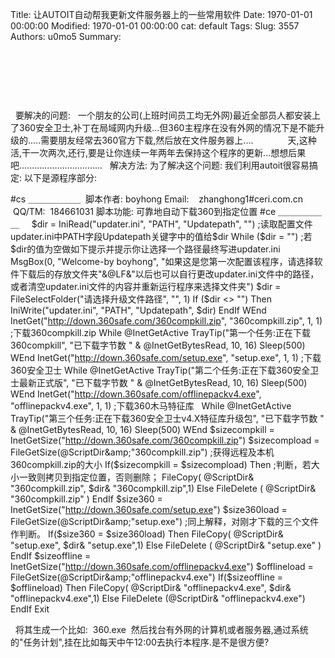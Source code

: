 Title: 让AUTOIT自动帮我更新文件服务器上的一些常用软件
Date: 1970-01-01 00:00:00
Modified: 1970-01-01 00:00:00
cat: default
Tags: 
Slug: 3557
Authors: u0mo5 
Summary: 

 

 



 



 
要解决的问题:
 
一个朋友的公司(上班时间员工均无外网)最近全部员人都安装上了360安全卫士,补丁在局域网内升级...但360主程序在没有外网的情况下是不能升级的.....需要朋友经常去360官方下载,然后放在文件服务器上....
 
           天,这种活,干一次两次,还行,要是让你连续一年两年去保持这个程序的更新...想想后果吧.................................
 
解决方法:
为了解决这个问题: 我们利用autoit很容易搞定:
以下是源程序部分:


#cs ＿＿＿＿＿＿
 脚本作者: boyhong Email:    zhanghong1#ceri.com.cn
 QQ/TM:  184661031 脚本功能: 可靠地自动下载360到指定位置
#ce ＿＿＿＿＿＿
 
 
$dir = IniRead("updater.ini", "PATH", "Updatepath", "")
;读取配置文件updater.ini中PATH字段Updatepath关键字中的值给$dir While ($dir = "")
;若$dir的值为空做如下提示并提示你让选择一个路径最终写进updater.ini MsgBox(0, "Welcome-by boyhong", "如果这是您第一次配置该程序，请选择软件下载后的存放文件夹"&amp;@LF&amp;"以后也可以自行更改updater.ini文件中的路径，或者清空updater.ini文件的内容并重新运行程序来选择文件夹") $dir = FileSelectFolder("请选择升级文件路径", "", 1) If ($dir &lt;&gt; "") Then IniWrite("updater.ini", "PATH", "Updatepath", $dir) EndIf WEnd InetGet("http://down.360safe.com/360compkill.zip", "360compkill.zip", 1, 1)
;下载360compkill.zip While @InetGetActive TrayTip("第一个任务:正在下载360compkill", "已下载字节数 " &amp; @InetGetBytesRead, 10, 16) Sleep(500) WEnd InetGet("http://down.360safe.com/setup.exe", "setup.exe", 1, 1)
;下载360安全卫士 While @InetGetActive TrayTip("第二个任务:正在下载360安全卫士最新正式版", "已下载字节数 " &amp; @InetGetBytesRead, 10, 16) Sleep(500) WEnd InetGet("http://down.360safe.com/offlinepackv4.exe", "offlinepackv4.exe", 1, 1)
;下载360木马特征库
  While @InetGetActive TrayTip("第三个任务:正在下载360安全卫士v4.X特征库升级包", "已下载字节数 " &amp; @InetGetBytesRead, 10, 16) Sleep(500) WEnd $sizecompkill = InetGetSize("http://down.360safe.com/360compkill.zip") $sizecompload = FileGetSize(@ScriptDir&amp;"360compkill.zip")
;获得远程及本机360compkill.zip的大小
If($sizecompkill = $sizecompload) Then
;判断，若大小一致则拷贝到指定位置，否则删除； FileCopy( @ScriptDir&amp; "360compkill.zip", $dir&amp; "360compkill.zip",1) Else FileDelete ( @ScriptDir&amp; "360compkill.zip" ) EndIf $size360 = InetGetSize("http://down.360safe.com/setup.exe") $size360load = FileGetSize(@ScriptDir&amp;"setup.exe")
;同上解释，对刚才下载的三个文件作判断。 If($size360 = $size360load) Then FileCopy( @ScriptDir&amp; "setup.exe", $dir&amp; "setup.exe",1) Else FileDelete ( @ScriptDir&amp; "setup.exe" ) EndIf $sizeoffline = InetGetSize("http://down.360safe.com/offlinepackv4.exe") $offlineload = FileGetSize(@ScriptDir&amp;"offlinepackv4.exe") If($sizeoffline = $offlineload) Then FileCopy( @ScriptDir&amp; "offlinepackv4.exe", $dir&amp; "offlinepackv4.exe",1) Else FileDelete (@ScriptDir&amp; "offlinepackv4.exe") EndIf Exit


 
将其生成一个比如:  360.exe  然后找台有外网的计算机或者服务器,通过系统的"任务计划",挂在比如每天中午12:00去执行本程序.是不是很方便?
 
 




